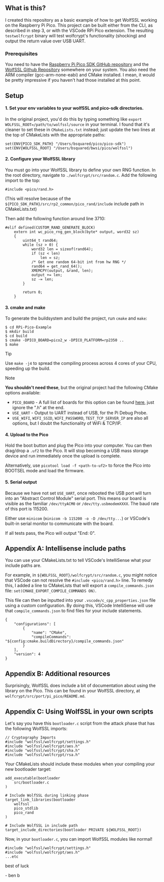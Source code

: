 ## What is this?

I created this repository as a basic example of how to get WolfSSL working on the Raspberry Pi Pico. This project can be built either from the CLI, as described in step 3, or with the VSCode RPi Pico extension. The resulting `testwolfcrypt` binary will test wolfcrypt's functionality (shocking) and output the return value over USB UART.

### Prerequisites

You need to have the [Raspberry Pi Pico SDK GitHub repository](https://github.com/raspberrypi/pico-sdk) and the [WolfSSL Github Repository](https://github.com/wolfSSL/wolfssl)
somewhere on your system. You also need the ARM compiler (gcc-arm-none-eabi) and CMake installed. I mean, it would be pretty impressive if you haven't had those installed at this point.

## Setup

#### 1. Set your env variables to your wolfSSL and pico-sdk directories.

In the original project, you'd do this by typing something like `export WOLFSSL_ROOT=/path/to/wolfssl/source` in your terminal. I found that it's cleaner to set these in `CMakeLists.txt` instead; just update the two lines at the top of CMakeLists with the appropriate paths:
```
set(ENV{PICO_SDK_PATH} "/Users/bsquared/pico/pico-sdk")
set(ENV{WOLFSSL_ROOT} "/Users/bsquared/bwsi/pico/wolfssl")
```

#### 2. Configure your WolfSSL library
You must go into your WolfSSL library to define your own RNG function. In the root directory, navigate to `./wolfcrypt/src/random.c`. Add the following import to the top:
```
#include <pico/rand.h>
```
(This will resolve because of the `${PICO_SDK_PATH}/src/rp2_common/pico_rand/include` include path in CMakeLists.txt)

Then add the following function around line 3710:
```
#elif defined(CUSTOM_RAND_GENERATE_BLOCK)
    extern int wc_pico_rng_gen_block(byte* output, word32 sz)
    {
        uint64_t rand64;
        while (sz > 0) {
            word32 len = sizeof(rand64);
            if (sz < len)
                len = sz;
            /* Get one random 64-bit int from hw RNG */
            rand64 = get_rand_64();
            XMEMCPY(output, &rand, len);
            output += len;
            sz -= len;
        }

        return 0;
    }
```

#### 3. cmake and make

To generate the buildsystem and build the project, run `cmake` and `make`:
```
$ cd RPi-Pico-Example
$ mkdir build
$ cd build
$ cmake -DPICO_BOARD=pico2_w -DPICO_PLATFORM=rp2350 ..
$ make
```

> [!TIP]
> Use `make -j4` to spread the compiling process across 4 cores of your CPU, speeding up the build.

> [!NOTE]
> **You shouldn't need these**, but the original project had the following CMake options available:
> * `PICO_BOARD` - A full list of boards for this option can be found [here](https://github.com/raspberrypi/pico-sdk/tree/master/src/boards/include/boards), just ignore the ".h" at the end.
> * `USE_UART` - Output to UART instead of USB, for the Pi Debug Probe.
> * `USE_WIFI`, `WIFI_SSID`, `WIFI_PASSWORD`, `TEST_TCP_SERVER_IP` are also all options, but I doubt the functionality of WiFi & TCP/IP.

#### 4. Upload to the Pico

Hold the boot button and plug the Pico into your computer. You can then
drag/drop a `.uf2` to the Pico. It will stop becoming a USB mass storage device
and run immediately once the upload is complete.

Alternatively, use `picotool load -f <path-to-uf2>` to force the Pico into BOOTSEL mode and load the firmware.

#### 5. Serial output

Because we have not set `USE_UART`, once rebooted the USB port will turn into an
"Abstract Control Module" serial port. This means our board is visible as the familiar
`/dev/ttyACM0` or `/dev/tty.usbmodemXXXX`. The baud rate of this port
is 115200.

Either use `minicom` (`minicom -b 115200 -o -D /dev/tty...`) or VSCode's built-in serial monitor to communicate with the board.

If all tests pass, the Pico will output "End: 0".

## Appendix A: Intellisense include paths

You can use your CMakeLists.txt to tell VSCode's IntelliSense what your include paths are. 

For example, in `${WOLFSSL_ROOT}/wolfcrypt/src/random.c`, you might notice that VSCode can not resolve the `#include <pico/rand.h>` line. To remedy this, I added a line to CMakeLists that will export a `compile_commands.json` file: `set(CMAKE_EXPORT_COMPILE_COMMANDS ON)`.

This file can then be inputted into your `.vscode/c_cpp_properties.json` file using a custom configuration. By doing this, VSCode IntelliSense will use that `compile_commands.json` to find files for your include statements.
```
{
    "configurations": [
        {
            "name": "CMake",
            "compileCommands": "${config:cmake.buildDirectory}/compile_commands.json"
        }
    ],
    "version": 4
}
```

## Appendix B: Additional resources

Surprisingly, WolfSSL does include a bit of documentation about using the library on the Pico. This can be found in your WolfSSL directory, at `wolfcrypt/src/port/pi_pico/README.md`.

## Appendix C: Using WolfSSL in your own scripts

Let's say you have this `bootloader.c` script from the attack phase that has the following WolfSSL imports:
```
// Cryptography Imports
#include "wolfssl/wolfcrypt/settings.h"
#include "wolfssl/wolfcrypt/aes.h"
#include "wolfssl/wolfcrypt/sha.h"
#include "wolfssl/wolfcrypt/rsa.h"
```

Your CMakeLists should include these modules when your compiling your new bootloader target:
```
add_executable(bootloader
    src/bootloader.c
)

# Include WolfSSL during linking phase
target_link_libraries(bootloader
    wolfssl
    pico_stdlib
    pico_rand
)

# Include WolfSSL in include path
target_include_directories(bootloader PRIVATE ${WOLFSSL_ROOT})
```

Now, in your `bootloader.c`, you can import WolfSSL modules like normal!
```
#include "wolfssl/wolfcrypt/settings.h"
#include "wolfssl/wolfcrypt/aes.h"
...etc
```

best of luck

\- ben b